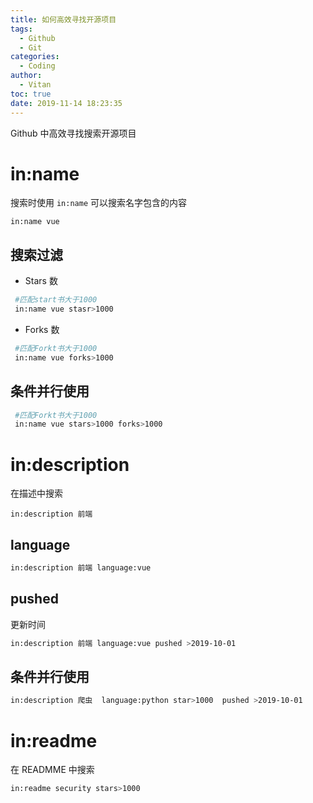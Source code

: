 ```yaml
---
title: 如何高效寻找开源项目
tags:
  - Github
  - Git
categories: 
  - Coding
author:
  - Vitan
toc: true
date: 2019-11-14 18:23:35
---
```

Github 中高效寻找搜索开源项目

# in:name
搜索时使用 `in:name` 可以搜索名字包含的内容
```
in:name vue
```

 ## 搜索过滤
 - Stars 数

```bash
 #匹配start书大于1000
 in:name vue stasr>1000
```
<!--more-->
- Forks 数

```bash
 #匹配Forkt书大于1000
 in:name vue forks>1000
```

## 条件并行使用
```bash
 #匹配Forkt书大于1000
 in:name vue stars>1000 forks>1000
```

# in:description
在描述中搜索
```bzsh
in:description 前端
```

## language
```bash
in:description 前端 language:vue
```

## pushed
更新时间
```bash
in:description 前端 language:vue pushed >2019-10-01
```

## 条件并行使用
```bash
in:description 爬虫  language:python star>1000  pushed >2019-10-01
```

# in:readme
在 READMME 中搜索
```bash
in:readme security stars>1000
```